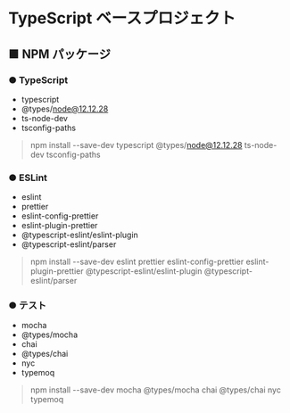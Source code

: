 # TypeScript ベースプロジェクト

## ■ NPM パッケージ

### ● TypeScript

- typescript
- @types/node@12.12.28
- ts-node-dev
- tsconfig-paths

> npm install --save-dev typescript @types/node@12.12.28 ts-node-dev tsconfig-paths

### ● ESLint

- eslint
- prettier
- eslint-config-prettier
- eslint-plugin-prettier
- @typescript-eslint/eslint-plugin
- @typescript-eslint/parser

> npm install --save-dev eslint prettier eslint-config-prettier eslint-plugin-prettier @typescript-eslint/eslint-plugin @typescript-eslint/parser

### ● テスト

- mocha
- @types/mocha
- chai
- @types/chai
- nyc
- typemoq

> npm install --save-dev mocha @types/mocha chai @types/chai nyc typemoq

